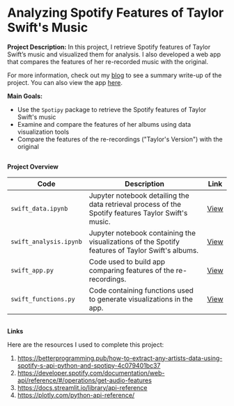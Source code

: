 # Analyzing Spotify Features of Taylor Swift's Music

**Project Description:** In this project, I retrieve Spotify features of Taylor Swift’s music and visualized them for analysis. I also developed a web app that compares the features of her re-recorded music with the original. 

For more information, check out my [blog](https://johncarlomaula.github.io/project1_swift) to see a summary write-up of the project. You can also view the app [here](https://johncarlomaula-taylorswift-spotify-features-pr-swift-app-zcv5ur.streamlit.app/).


**Main Goals:**
- Use the `Spotipy` package to retrieve the Spotify features of Taylor Swift's music
- Examine and compare the features of her albums using data visualization tools
- Compare the features of the re-recordings ("Taylor's Version") with the original 

## 

**Project Overview**

| Code| Description | Link |
| --- | ----------- | --- |
| `swift_data.ipynb` | Jupyter notebook detailing the data retrieval process of the Spotify features Taylor Swift's music. | [View](https://github.com/johncarlomaula/taylorswift-spotify-features-project/blob/main/swift_data.ipynb) |
| `swift_analysis.ipynb` | Jupyter notebook containing the visualizations of the Spotify features of Taylor Swift's albums. | [View](https://github.com/johncarlomaula/taylorswift-spotify-features-project/blob/main/swift_analysis.ipynb) |
| `swift_app.py` | Code used to build app comparing features of the re-recordings. | [View](https://github.com/johncarlomaula/taylorswift-spotify-features-project/blob/main/swift_app.py) |
| `swift_functions.py` | Code containing functions used to generate visualizations in the app. | [View](https://github.com/johncarlomaula/taylorswift-spotify-features-project/blob/main/swift_functions.py) |

##

**Links**

Here are the resources I used to complete this project:

1. https://betterprogramming.pub/how-to-extract-any-artists-data-using-spotify-s-api-python-and-spotipy-4c079401bc37
2. https://developer.spotify.com/documentation/web-api/reference/#/operations/get-audio-features
3. https://docs.streamlit.io/library/api-reference
4. https://plotly.com/python-api-reference/
